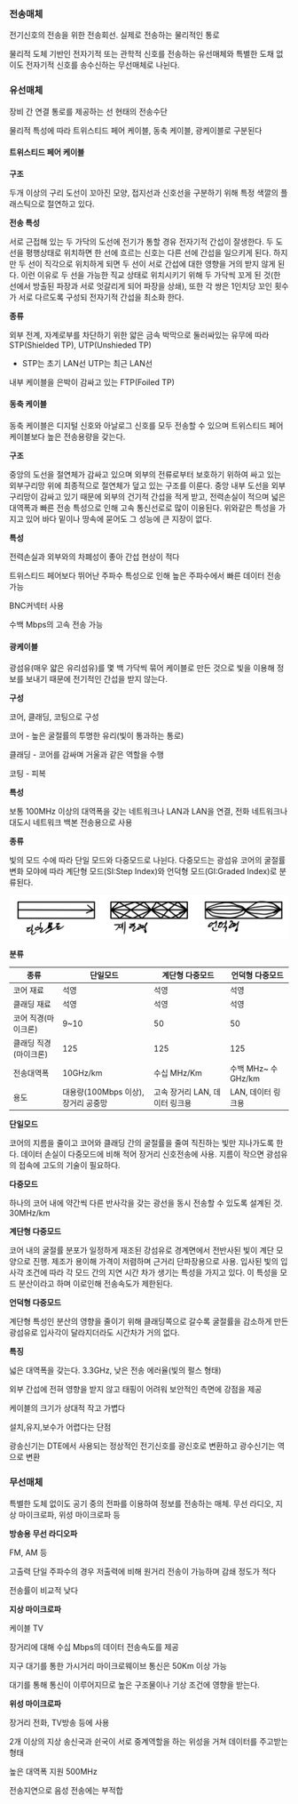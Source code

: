 ### 전송매체

전기신호의 전송을 위한 전송회선. 실제로 전송하는 물리적인 통로

물리적 도체 기반인 전자기적 또는 관학적 신호를 전송하는 유선매체와 특별한 도채 없이도 전자기적 신호를 송수신하는 무선매체로 나뉜다.



### 유선매체

장비 간 연결 통로를 제공하는 선 현태의 전송수단

물리적 특성에 따라 트위스티드 페어 케이블, 동축 케이블, 광케이블로 구분된다



#### 트위스티드 페어 케이블

**구조**

두개 이상의 구리 도선이 꼬아진 모양, 접지선과 신호선을 구분하기 위해 특정 색깔의 플래스틱으로 절연하고 있다.

**전송 특성**

서로 근접해 있는 두 가닥의 도선에 전기가 통할 경유 전자기적 간섭이 잘생한다. 두 도선을 평행상태로 위치하면 한 선에 흐르는 신호는 다른 선에 간섭을 일으키게 된다. 하지만 두 선이 직각으로 위치하게 되면 두 선이 서로 간섭에 대한 영향을 거의 받지 않게 된다. 이런 이유로 두 선을 가능한 직교 상태로 위치시키기 위해 두 가닥씩 꼬게 된 것(한 선에서 방출된 파장과 서로 엇갈리게 되어 파장을 상쇄), 또한 각 쌍은 1인치당 꼬인 횟수가 서로 다르도록 구성되 전자기적 간섭을 최소화 한다.

**종류**

외부 전계, 자계로부를 차단하기 위한 얇은 금속 박막으로 둘러싸있는 유무에 따라 STP(Shielded TP), UTP(Unshieded TP)

- STP는 초기 LAN선 UTP는 최근 LAN선

내부 케이블을 은박이 감싸고 있는 FTP(Foiled TP) 



#### 동축 케이블

동축 케이블은 디지털 신호와 아날로그 신호를 모두 전송할 수 있으며 트위스티드 페어 케이블보다 높은 전송용량을 갖는다.

**구조**

중앙의 도선을 절연체가 감싸고 있으며 외부의 전류로부터 보호하기 위하여 싸고 있는 외부구리망 위에 최종적으로 절연체가 덮고 있는 구조를 이룬다. 중앙 내부 도선을 외부 구리망이 감싸고 있기 때문에 외부의 건기적 간섭을 적게 받고, 전력손실이 적으며 넓은 대역폭과 빠른 전송 특성으로 인해 고속 통신선로로 많이 이용된다. 위와같은 특성을 가지고 있어 바다 밑이나 땅속에 묻어도 그 성능에 큰 지장이 없다.

**특성**

전력손실과 외부와의 차폐성이 좋아 간섭 현상이 적다

트위스티드 페어보다 뛰어난 주파수 특성으로 인해 높은 주파수에서 빠른 데이터 전송 가능

BNC커넥터 사용

수백 Mbps의 고속 전송 가능 



#### 광케이블

광섬유(매우 얇은 유리섬유)를 몇 백 가닥씩 묶어 케이블로 만든 것으로 빛을 이용해 정보를 보내기 때문에 전기적인 간섭을 받지 않는다.

**구성**

코어, 클래딩, 코팅으로 구성

코어 - 높은 굴절률의 투명한 유리(빛이 통과하는 통로)

클래딩 - 코어를 감싸며 거울과 같은 역할을 수행

코팅 - 피복

**특성**

보통 100MHz 이상의 대역폭을 갖는 네트워크나 LAN과 LAN을 연결, 전화 네트워크나 대도시 네트워크 백본 전송용으로 사용

**종류**

빛의 모드 수에 따라 단일 모드와 다중모드로 나뉜다. 다중모드는 광섬유 코어의 굴절률 변화 모야에 따라 계단형 모드(SI:Step Index)와 언덕형 모드(GI:Graded Index)로 분류된다.

<img src="../images/image-20211202222218673.png" alt="image-20211202222218673" style="zoom:80%;" />

**분류**

| 종류                  | 단일모드                           | 계단형 다중모드                | 언덕형 다중모드     |
| --------------------- | ---------------------------------- | ------------------------------ | ------------------- |
| 코어 재료             | 석영                               | 석영                           | 석영                |
| 클래딩 재료           | 석영                               | 석영                           | 석영                |
| 코어 직경(마이크론)   | 9~10                               | 50                             | 50                  |
| 클래딩 직경(마이크론) | 125                                | 125                            | 125                 |
| 전송대역폭            | 10GHz/km                           | 수십 MHz/Km                    | 수백 MHz~ 수 GHz/km |
| 용도                  | 대용량(100Mbps 이상),장거리 공중망 | 고속 장거리 LAN, 데이터 링크용 | LAN, 데이터 링크용  |

**단일모드**

코어의 지름을 줄이고 코어와 클래딩 간의 굴절률을 줄여 직진하는 빛만 지나가도록 한다. 데이터 손실이 다중모드에 비해 적어 장거리 신호전송에 사용. 지름이 작으면 광섬유의 접속에 고도의 기술이 필요하다.

**다중모드**

하나의 코어 내에 약간씩 다른 반사각을 갖는 광선을 동시 전송할 수 있도록 설계된 것. 30MHz/km

**계단형 다중모드**

코어 내의 굴절률 분포가 일정하게 재조된 강섬유로 경계면에서 전반사된 빛이 계단 모양으로 진행. 제조가 용이해 가격이 저렴하며 근거리 단파장용으로 사용. 입사된 빛의 입사각 조건에 따라 각 모드 간의 지연 시간 차가 생기는 특성을 가지고 있다. 이 특성을 모드 분산이라고 하며 이로인해 전송속도가 제한된다.

**언덕형 다중모드**

계단형 특성인 분산의 영향을 줄이기 위해 클래딩쪽으로 갈수록 굴절률을 감소하게 만든 광섬유로 입사각이 달라지더라도 시간차가 거의 없다.

**특징**

넓은 대역폭을 갖는다. 3.3GHz, 낮은 전송 에러율(빛의 펄스 형태)

외부 간섭에 전혀 영향을 받지 않고 태핑이 어려워 보안적인 측면에 강점을 제공

케이블의 크기가 상대적 작고 가볍다

설치,유지,보수가 어렵다는 단점

광송신기는 DTE에서 사용되는 정상적인 전기신호를 광신호로 변환하고 광수신기는 역으로 변환



###  무선매체

특별한 도체 없이도 공기 중의 전파를 이용하여 정보를 전송하는 매체. 무선 라디오, 지상 마이크로파, 위성 마이크로파 등

**방송용 무선 라디오파**

FM, AM 등

고출력 단일 주파수의 경우 저출력에 비해 원거리 전송이 가능하며 감쇄 정도가 적다

전송률이 비교적 낮다

**지상 마이크로파**

케이블 TV 

장거리에 대해 수십 Mbps의 데이터 전송속도를 제공

지구 대기를 통한 가시거리 마이크로웨이브 통신은 50Km 이상 가능

대기를 통해 통신이 이루어지므로 높은 구조물이나 기상 조건에 영향을 받는다.

**위성 마이크로파**

장거리 전화, TV방송 등에 사용

2개 이상의 지상 송신국과 쉰국이 서로 중계역할을 하는 위성을 거쳐 데이터를 주고받는 형태

높은 대역폭 지원 500MHz

전송지연으로 음성 전송에는 부적합





